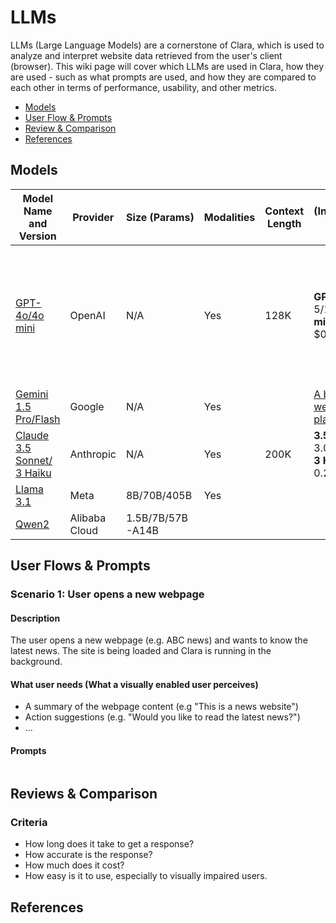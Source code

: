 # LLMs
LLMs (Large Language Models) are a cornerstone of Clara, which is used to analyze and interpret website data retrieved from the user's client (browser). This wiki page will cover which LLMs are used in Clara, how they are used - such as what prompts are used, and how they are compared to each other in terms of performance, usability, and other metrics.

- [Models](#models)
- [User Flow & Prompts](#user-flows--prompts)
- [Review & Comparison](#reviews--comparison)
- [References](#references)
## Models
| Model Name and Version                                                   | Provider      | Size (Params)    | Modalities | Context Length | Cost (Input/Output per 1M tokens)                            | Note               | Strength                                                                                         |
|--------------------------------------------------------------------------|---------------|------------------|------------|----------------|--------------------------------------------------------------|--------------------|--------------------------------------------------------------------------------------------------|
| [GPT-4o/4o mini](https://platform.openai.com/docs/overview)              | OpenAI        | N/A              | Yes        | 128K           | **GPT-4o:** $5/$15<br />**mini:** $0.15/0.60                 |                    | **4o:** the currently best-performing model<br />**4o mini:** same capacities with a lower price |
| [Gemini 1.5 Pro/Flash](https://ai.google.dev/gemini-api/docs)            | Google        | N/A              | Yes        |                | [A bloody weird pricing plan](https://ai.google.dev/pricing) |                    |                                                                                                  |
| [Claude 3.5 Sonnet/ 3 Haiku](https://docs.anthropic.com/en/docs/welcome) | Anthropic     | N/A              | Yes        | 200K           | **3.5 Sonnet:** $3.00/$15.00<br />**3 Haiku:** $0.25/$1.25   |                    | Pretty much the same as GPT                                                                      |
| [Llama 3.1](https://llama.meta.com/docs/overview)                        | Meta          | 8B/70B/405B      | Yes        |                |                                                              | Run on HuggingFace | Open source                                                                                      |
| [Qwen2](https://huggingface.co/Qwen)                                     | Alibaba Cloud | 1.5B/7B/57B-A14B |            |                |                                                              | Run on HuggingFace | Open source                                                                                      |

## User Flows & Prompts

### Scenario 1: User opens a new webpage
#### Description #### 
The user opens a new webpage (e.g. ABC news) and wants to know the latest news. The site is being loaded and Clara is running in the background.

#### What user needs (What a visually enabled user perceives) ####
* A summary of the webpage content (e.g "This is a news website")
* Action suggestions (e.g. "Would you like to read the latest news?")
* ...

#### Prompts ####
```text
```

## Reviews & Comparison

### Criteria
* How long does it take to get a response?
* How accurate is the response?
* How much does it cost?
* How easy is it to use, especially to visually impaired users.


## References
